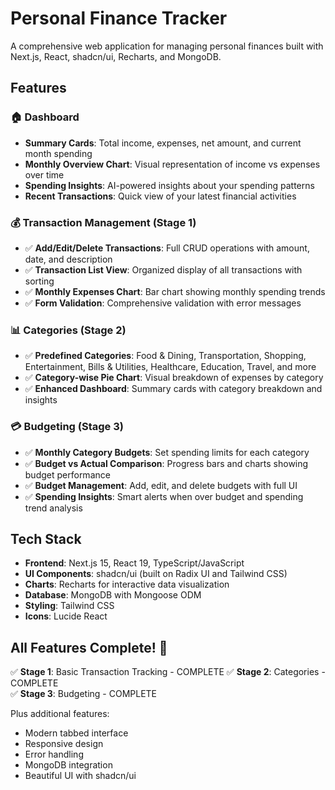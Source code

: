# Personal Finance Tracker

A comprehensive web application for managing personal finances built with Next.js, React, shadcn/ui, Recharts, and MongoDB.

## Features

### 🏠 Dashboard

- **Summary Cards**: Total income, expenses, net amount, and current month spending
- **Monthly Overview Chart**: Visual representation of income vs expenses over time
- **Spending Insights**: AI-powered insights about your spending patterns
- **Recent Transactions**: Quick view of your latest financial activities

### 💰 Transaction Management (Stage 1)

- ✅ **Add/Edit/Delete Transactions**: Full CRUD operations with amount, date, and description
- ✅ **Transaction List View**: Organized display of all transactions with sorting
- ✅ **Monthly Expenses Chart**: Bar chart showing monthly spending trends
- ✅ **Form Validation**: Comprehensive validation with error messages

### 📊 Categories (Stage 2)

- ✅ **Predefined Categories**: Food & Dining, Transportation, Shopping, Entertainment, Bills & Utilities, Healthcare, Education, Travel, and more
- ✅ **Category-wise Pie Chart**: Visual breakdown of expenses by category
- ✅ **Enhanced Dashboard**: Summary cards with category breakdown and insights

### 💳 Budgeting (Stage 3)

- ✅ **Monthly Category Budgets**: Set spending limits for each category
- ✅ **Budget vs Actual Comparison**: Progress bars and charts showing budget performance
- ✅ **Budget Management**: Add, edit, and delete budgets with full UI
- ✅ **Spending Insights**: Smart alerts when over budget and spending trend analysis

## Tech Stack

- **Frontend**: Next.js 15, React 19, TypeScript/JavaScript
- **UI Components**: shadcn/ui (built on Radix UI and Tailwind CSS)
- **Charts**: Recharts for interactive data visualization
- **Database**: MongoDB with Mongoose ODM
- **Styling**: Tailwind CSS
- **Icons**: Lucide React

## All Features Complete! 🎉

✅ **Stage 1**: Basic Transaction Tracking - COMPLETE
✅ **Stage 2**: Categories - COMPLETE  
✅ **Stage 3**: Budgeting - COMPLETE

Plus additional features:

- Modern tabbed interface
- Responsive design
- Error handling
- MongoDB integration
- Beautiful UI with shadcn/ui
